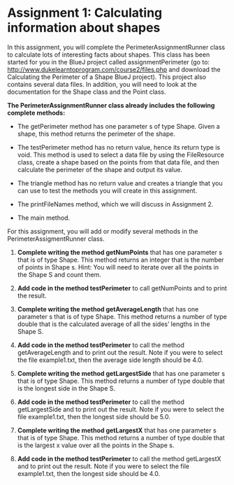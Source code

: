 # Assignment 1: Calculating information about shapes

In this assignment, you will complete the PerimeterAssignmentRunner class to calculate lots of interesting facts about shapes. This class has been started for you in the BlueJ project called assignmentPerimeter (go to: http://www.dukelearntoprogram.com/course2/files.php and download the Calculating the Perimeter of a Shape BlueJ project). This project also contains several data files. In addition, you will need to look at the documentation for the Shape class and the Point class.

**The PerimeterAssignmentRunner class already includes the following complete methods:**

- The getPerimeter method has one parameter s of type Shape. Given a shape, this method returns the perimeter of the shape.

- The testPerimeter method has no return value, hence its return type is void. This method is used to select a data file by using the FileResource class, create a shape based on the points from that data file, and then calculate the perimeter of the shape and output its value.

- The triangle method has no return value and creates a triangle that you can use to test the methods you will create in this assignment.

- The printFileNames method, which we will discuss in Assignment 2.

- The main method.

For this assignment, you will add or modify several methods in the PerimeterAssigmentRunner class.

1. **Complete writing the method getNumPoints** that has one parameter s that is of type Shape. This method returns an integer that is the number of points in Shape s. Hint: You will need to iterate over all the points in the Shape S and count them.

2. **Add code in the method testPerimeter** to call getNumPoints and to print the result.

3. **Complete writing the method getAverageLength** that has one parameter s that is of type Shape. This method returns a number of type double that is the calculated average of all the sides’ lengths in the Shape S.

4. **Add code in the method testPerimeter** to call the method getAverageLength and to print out the result. Note if you were to select the file example1.txt, then the average side length should be 4.0.

5. **Complete writing the method getLargestSide** that has one parameter s that is of type Shape. This method returns a number of type double that is the longest side in the Shape S.

6. **Add code in the method testPerimeter** to call the method getLargestSide and to print out the result. Note if you were to select the file example1.txt, then the longest side should be 5.0.

7. **Complete writing the method getLargestX** that has one parameter s that is of type Shape. This method returns a number of type double that is the largest x value over all the points in the Shape s.

8. **Add code in the method testPerimeter** to call the method getLargestX and to print out the result. Note if you were to select the file example1.txt, then the longest side should be 4.0.
